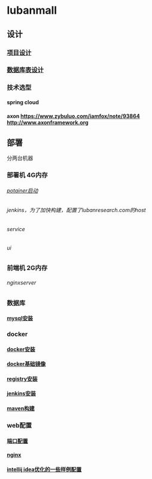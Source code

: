# lubanmall
## 设计
### [项目设计](documents/design/index.md)
### [数据库表设计](documents/design/dbdesign.md)
### 技术选型
#### spring cloud
#### axon https://www.zybuluo.com/iamfox/note/93864 http://www.axonframework.org
## 部署
分两台机器
### 部署机 4G内存
###### [potainer启动](documents/deploy/docker/potainer.md)
###### jenkins，为了加快构建，配置了lubanresearch.com的host
###### service
###### ui
### 前端机 2G内存
###### nginxserver
### 数据库
#### [mysql安装](documents/deploy/db/mysql.md)
### docker
#### [docker安装](documents/deploy/docker/docker.md)
#### [docker基础镜像](documents/deploy/docker/baseImage.md)
#### [registry安装](documents/deploy/docker/registry.md)
#### [jenkins安装](documents/deploy/docker/jenkins.md)
#### [maven构建](documents/deploy/docker/maven.md)
### web配置
#### [端口配置](documents/deploy/web/ports.md)
#### [nginx](documents/deploy/web/nginx.md)
#### [intellij idea优化的一些样例配置](documents/tools/intellijidea.md)



